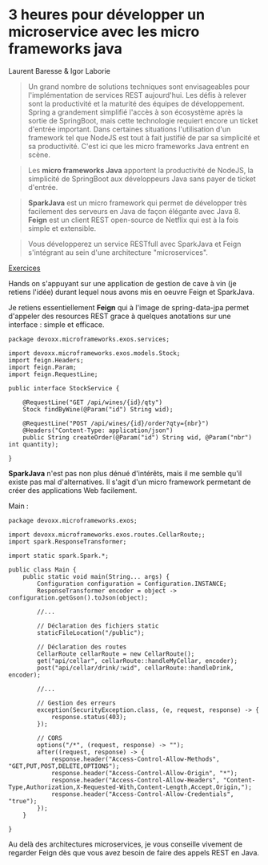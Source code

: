 # 3 heures pour développer un microservice avec les micro frameworks java

Laurent Baresse & Igor Laborie

> Un grand nombre de solutions techniques sont envisageables pour l'implémentation de services REST aujourd'hui. Les défis à relever sont la productivité et la maturité des équipes de développement. Spring a grandement simplifié l'accès à son écosystème après la sortie de SpringBoot, mais cette technologie requiert encore un ticket d'entrée important. Dans certaines situations l'utilisation d'un framework tel que NodeJS est tout à fait justifié de par sa simplicité et sa productivité. C'est ici que les micro frameworks Java entrent en scène.

> Les __micro frameworks Java__ apportent la productivité de NodeJS, la simplicité de SpringBoot aux développeurs Java sans payer de ticket d'entrée.

> __SparkJava__ est un micro framework qui permet de développer très facilement des serveurs en Java de façon élégante avec Java 8. __Feign__ est un client REST open-source de Netflix qui est à la fois simple et extensible.

> Vous développerez un service RESTfull avec SparkJava et Feign s'intégrant au sein d'une architecture "microservices".

[Exercices](https://github.com/ilaborie/FeignSparkJava-exos)

Hands on s'appuyant sur une application de gestion de cave à vin (je retiens l'idée) durant lequel nous avons mis en oeuvre Feign et SparkJava.

Je retiens essentiellement __Feign__ qui à l'image de spring-data-jpa permet d'appeler des resources REST grace à quelques anotations sur une interface : simple et efficace.

```
package devoxx.microframeworks.exos.services;

import devoxx.microframeworks.exos.models.Stock;
import feign.Headers;
import feign.Param;
import feign.RequestLine;

public interface StockService {

    @RequestLine("GET /api/wines/{id}/qty")
    Stock findByWine(@Param("id") String wid);

    @RequestLine("POST /api/wines/{id}/order?qty={nbr}")
    @Headers("Content-Type: application/json")
    public String createOrder(@Param("id") String wid, @Param("nbr") int quantity);

}
```

__SparkJava__ n'est pas non plus dénué d'intérêts, mais il me semble qu'il existe pas mal d'alternatives. Il s'agit d'un micro framework permetant de créer des applications Web facilement.

Main :

```
package devoxx.microframeworks.exos;

import devoxx.microframeworks.exos.routes.CellarRoute;;
import spark.ResponseTransformer;

import static spark.Spark.*;

public class Main {
    public static void main(String... args) {
        Configuration configuration = Configuration.INSTANCE;
        ResponseTransformer encoder = object -> configuration.getGson().toJson(object);

        //...

        // Déclaration des fichiers static
        staticFileLocation("/public");

        // Déclaration des routes
        CellarRoute cellarRoute = new CellarRoute();
        get("api/cellar", cellarRoute::handleMyCellar, encoder);
        post("api/cellar/drink/:wid", cellarRoute::handleDrink, encoder);

        //...

        // Gestion des erreurs
        exception(SecurityException.class, (e, request, response) -> {
            response.status(403);
        });

        // CORS
        options("/*", (request, response) -> "");
        after((request, response) -> {
            response.header("Access-Control-Allow-Methods", "GET,PUT,POST,DELETE,OPTIONS");
            response.header("Access-Control-Allow-Origin", "*");
            response.header("Access-Control-Allow-Headers", "Content-Type,Authorization,X-Requested-With,Content-Length,Accept,Origin,");
            response.header("Access-Control-Allow-Credentials", "true");
        });
    }

}
```

Au delà des architectures microservices, je vous conseille vivement de regarder Feign dès que vous avez besoin de faire des appels REST en Java.

